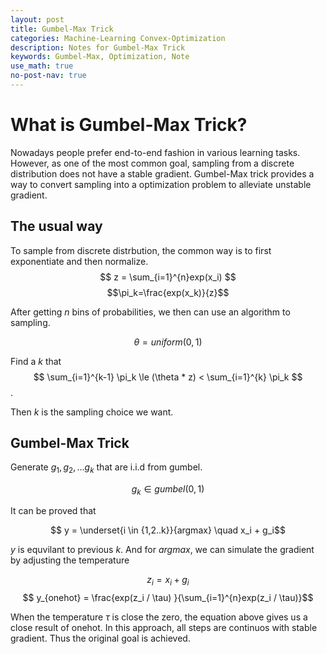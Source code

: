 ```yaml
---
layout: post
title: Gumbel-Max Trick
categories: Machine-Learning Convex-Optimization
description: Notes for Gumbel-Max Trick
keywords: Gumbel-Max, Optimization, Note
use_math: true
no-post-nav: true
---
```


# What is Gumbel-Max Trick?
Nowadays people prefer end-to-end fashion in various learning tasks. However, as one of the most common goal, sampling from a discrete distribution does not have a stable gradient. Gumbel-Max trick provides a way to convert sampling into a optimization problem to alleviate unstable gradient.

## The usual way
To sample from discrete distrbution, the common way is to first exponentiate and then normalize.
$$ z = \sum_{i=1}^{n}exp(x_i) $$
$$\pi_k=\frac{exp(x_k)}{z}$$

After getting $n$ bins of probabilities, we then can use an algorithm to sampling.

$$ \theta = uniform(0,1) $$

Find a $k$ that
$$ \sum_{i=1}^{k-1} \pi_k \le (\theta * z) < \sum_{i=1}^{k} \pi_k $$.

Then $k$ is the sampling choice we want.

## Gumbel-Max Trick
Generate $g_1, g_2, ... g_k$ that are i.i.d from gumbel.

$$ g_k \in gumbel(0,1) $$

It can be proved that

$$ y = \underset{i \in {1,2..k}}{argmax} \quad x_i + g_i$$

$y$ is equvilant to previous $k$. And for $argmax$, we can simulate the gradient by adjusting the temperature  

$$ z_i = x_i + g_i$$
$$ y_{onehot} = \frac{exp(z_i / \tau) }{\sum_{i=1}^{n}exp(z_i / \tau)}$$

When the temperature $\tau$ is close the zero, the equation above gives us a close result of onehot. In this approach, all steps are continuos with stable gradient. Thus the original goal is achieved.
